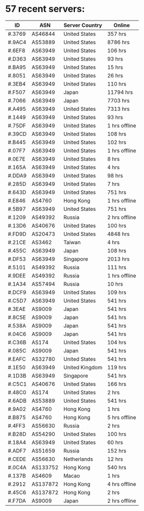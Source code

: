 # 57 recent servers:

| ID | ASN | Server Country | Online |
| ------ | ------ | ------ | ------ |
| #.3769 | AS46844 | United States | 357 hrs |
| #.9AC4 | AS53889 | United States | 8786 hrs |
| #.6EF8 | AS63949 | United States | 106 hrs |
| #.D363 | AS63949 | United States | 93 hrs |
| #.BA95 | AS63949 | United States | 15 hrs |
| #.8051 | AS63949 | United States | 26 hrs |
| #.3EB4 | AS63949 | United States | 110 hrs |
| #.F507 | AS63949 | Japan | 11794 hrs |
| #.7066 | AS63949 | Japan | 7703 hrs |
| #.A495 | AS63949 | United States | 7313 hrs |
| #.1449 | AS63949 | United States | 93 hrs |
| #.75DF | AS63949 | United States | 1 hrs offline |
| #.39CD | AS63949 | United States | 108 hrs |
| #.B445 | AS63949 | United States | 102 hrs |
| #.07F7 | AS63949 | United States | 1 hrs offline |
| #.0E7E | AS63949 | United States | 8 hrs |
| #.165A | AS63949 | United States | 4 hrs |
| #.DDA9 | AS63949 | United States | 98 hrs |
| #.285D | AS63949 | United States | 7 hrs |
| #.643D | AS63949 | United States | 751 hrs |
| #.E846 | AS4760 | Hong Kong | 1 hrs offline |
| #.5B97 | AS63949 | United States | 751 hrs |
| #.1209 | AS49392 | Russia | 2 hrs offline |
| #.13D6 | AS40676 | United States | 100 hrs |
| #.FD9D | AS20473 | United States | 4848 hrs |
| #.21CE | AS3462 | Taiwan | 4 hrs |
| #.455C | AS63949 | Japan | 108 hrs |
| #.DF53 | AS63949 | Singapore | 2013 hrs |
| #.5101 | AS49392 | Russia | 111 hrs |
| #.9DEE | AS49392 | Russia | 1 hrs offline |
| #.1A34 | AS57494 | Russia | 10 hrs |
| #.DCF9 | AS63949 | United States | 109 hrs |
| #.C5D7 | AS63949 | United States | 541 hrs |
| #.3EAE | AS9009 | Japan | 541 hrs |
| #.8C5E | AS9009 | Japan | 541 hrs |
| #.538A | AS9009 | Japan | 541 hrs |
| #.04C6 | AS9009 | Japan | 541 hrs |
| #.C36B | AS174 | United States | 104 hrs |
| #.085C | AS9009 | Japan | 541 hrs |
| #.EAFC | AS32780 | United States | 541 hrs |
| #.1E50 | AS63949 | United Kingdom | 119 hrs |
| #.1D3B | AS63949 | Singapore | 541 hrs |
| #.C5C1 | AS40676 | United States | 166 hrs |
| #.48C0 | AS174 | United States | 2 hrs |
| #.6ADB | AS53889 | United States | 541 hrs |
| #.9A02 | AS4760 | Hong Kong | 1 hrs |
| #.B875 | AS4760 | Hong Kong | 5 hrs offline |
| #.4FF3 | AS56630 | Russia | 2 hrs |
| #.B28D | AS54290 | United States | 100 hrs |
| #.18A4 | AS63949 | United States | 60 hrs |
| #.ADF7 | AS51659 | Russia | 152 hrs |
| #.CEDE | AS56630 | Netherlands | 12 hrs |
| #.0C4A | AS133752 | Hong Kong | 540 hrs |
| #.137B | AS4609 | Macao | 1 hrs |
| #.2912 | AS137872 | Hong Kong | 4 hrs offline |
| #.45C6 | AS137872 | Hong Kong | 2 hrs |
| #.F7DA | AS9009 | Japan | 2 hrs offline |

